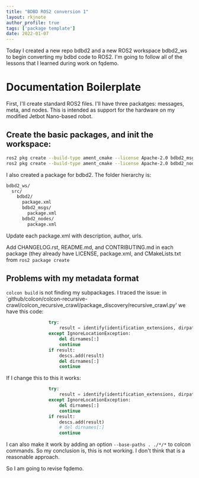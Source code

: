 ```yaml
---
title: "BDBD ROS2 conversion 1"
layout: rkjnote
author_profile: true
tags: ['package template']
date: 2022-01-07
---
```

Today I created a new repo bdbd2 and a new ROS2 workspace bdbd2_ws to begin converting my bdbd code to ROS2. I'm going to follow all of the lessons that I learned during work on fqdemo.

# Documentation Boilerplate

First, I'll create standard ROS2 files. I'll have three packatges: messages, meta, and nodes. This is intended as support for the hardware on my modified Jetbot Nano-based robot.

## Create the basic packages, and init the workspace:
```bash
ros2 pkg create --build-type ament_cmake --license Apache-2.0 bdbd2_msgs
ros2 pkg create --build-type ament_cmake --license Apache-2.0 bdbd2_nodes
```
I also created a package for bdbd2. The folder hierarchy is:
```bash
bdbd2_ws/
  src/
    bdbd2/
      package.xml
      bdbd2_msgs/
        package.xml
      bdbd2_nodes/
        package.xml
```

Update each package.xml with description, author, urls.

Add CHANGELOG.rst, README.md, and CONTRIBUTING.md in each package (they already have LICENSE, package.xml, and CMakeLists.txt from `ros2 package create`

## Problems with my metadata format

`colcon build` is not finding my subpackages. I traced the issue: in `github/colcon/colcon-recursive-crawl/colcon_recursive_crawl/package_discovery/recursive_crawl.py' we have this code:
```python
                try:
                    result = identify(identification_extensions, dirpath)
                except IgnoreLocationException:
                    del dirnames[:]
                    continue
                if result:
                    descs.add(result)
                    del dirnames[:]
                    continue
```
If I change this to this it works:
```python
                try:
                    result = identify(identification_extensions, dirpath)
                except IgnoreLocationException:
                    del dirnames[:]
                    continue
                if result:
                    descs.add(result)
                    # del dirnames[:]
                    continue
```
I can also make it work by adding an option `--base-paths . ./*/*` to colcon commands. So my conclusion is, this is not working. I don't think that is a reasonable approach.

So I am going to revise fqdemo.
